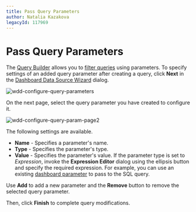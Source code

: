 ```yaml
---
title: Pass Query Parameters
author: Natalia Kazakova
legacyId: 117969
---
```

# Pass Query Parameters
The [Query Builder](../../ui-elements/dialogs-and-wizards/query-builder.md) allows you to [filter queries](filter-queries.md) using parameters. To specify settings of an added query parameter after creating a query, click **Next** in the [Dashboard Data Source Wizard](../../ui-elements/dialogs-and-wizards/dashboard-data-source-wizard.md) dialog.

![wdd-configure-query-parameters](../../../../images/img124954.png)

On the next page, select the query parameter you have created to configure it.

![wdd-configure-query-param-page2](../../../../images/img124955.png)

The following settings are available.
* **Name** - Specifies a parameter's name.
* **Type** - Specifies the parameter's type.
* **Value** - Specifies the parameter's value. If the parameter type is set to _Expression_, invoke the **Expression Editor** dialog using the ellipsis button and specify the required expression. For example, you can use an existing [dashboard parameter](../../data-analysis/dashboard-parameters.md) to pass to the SQL query.

Use **Add** to add a new parameter and the **Remove** button to remove the selected query parameter.

Then, click **Finish** to complete query modifications.